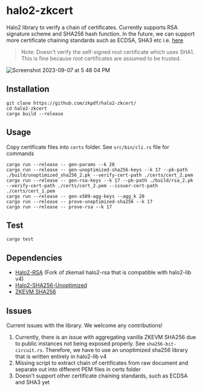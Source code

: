 # halo2-zkcert

Halo2 library to verify a chain of certificates. Currently supports RSA signature scheme and SHA256 hash function. In the future, we can support more certificate chaining standards such as ECDSA, SHA3 etc i.e. [here](https://github.com/rusticata/x509-parser/blob/master/src/verify.rs)

> Note: Doesn't verify the self-signed root certificate which uses SHA1. This is fine because root certificates are assumed to be trusted.

![Screenshot 2023-09-07 at 5 48 04 PM](https://github.com/zkpdf/halo2-zkcert-experimental/assets/73331595/2e85c099-54e9-49fa-969c-15b3b99f06c7)

## Installation
```
git clone https://github.com/zkpdf/halo2-zkcert/
cd halo2-zkcert
cargo build --release
```

## Usage
Copy certificate files into `certs` folder. See `src/bin/cli.rs` file for commands
```
cargo run --release -- gen-params --k 20
cargo run --release -- gen-unoptimized-sha256-keys --k 17 --pk-path ./build/unoptimized_sha256_2.pk --verify-cert-path ./certs/cert_2.pem
cargo run --release -- gen-rsa-keys --k 17 --pk-path ./build/rsa_2.pk --verify-cert-path ./certs/cert_2.pem --issuer-cert-path ./certs/cert_1.pem
cargo run --release -- gen-x509-agg-keys --agg_k 20
cargo run --release -- prove-unoptimized-sha256 --k 17
cargo run --release -- prove-rsa --k 17
```

## Test
```
cargo test
```


## Dependencies
- [Halo2-RSA](https://github.com/zkpdf/halo2-rsa) (Fork of zkemail halo2-rsa that is compatible with halo2-lib v4)
- [Halo2-SHA256-Unoptimized](https://github.com/zkpdf/halo2-sha256-unoptimized/)
- [ZKEVM SHA256](https://github.com/axiom-crypto/halo2-lib/tree/feat/zkevm-sha256/hashes/zkevm/src/sha256)

## Issues
Current issues with the library. We welcome any contributions!
1. Currently, there is an issue with aggregating vanilla ZKEVM SHA256 due to public instances not being exposed properly. See `sha256-bit-circuit.rs`. Therefore, we have to use an unoptimized sha256 library that is written entirely in halo2-lib v4
2. Missing script to extract chain of certificates from raw document and separate out into different PEM files in certs folder
3. Doesn't support other certificate chaining standards, such as ECDSA and SHA3 yet